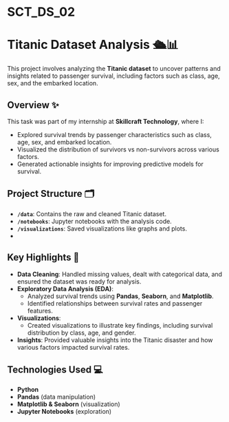 # SCT_DS_02

# Titanic Dataset Analysis 🛳️📊

This project involves analyzing the **Titanic dataset** to uncover patterns and insights related to passenger survival, including factors such as class, age, sex, and the embarked location.

## Overview ✨

This task was part of my internship at **Skillcraft Technology**, where I:

- Explored survival trends by passenger characteristics such as class, age, sex, and embarked location.
- Visualized the distribution of survivors vs non-survivors across various factors.
- Generated actionable insights for improving predictive models for survival.

## Project Structure 🗂️

- **`/data`**: Contains the raw and cleaned Titanic dataset.
- **`/notebooks`**: Jupyter notebooks with the analysis code.
- **`/visualizations`**: Saved visualizations like graphs and plots.
- 
## Key Highlights 🌟

- **Data Cleaning**: Handled missing values, dealt with categorical data, and ensured the dataset was ready for analysis.
- **Exploratory Data Analysis (EDA)**: 
    - Analyzed survival trends using **Pandas**, **Seaborn**, and **Matplotlib**.
    - Identified relationships between survival rates and passenger features.
- **Visualizations**: 
    - Created visualizations to illustrate key findings, including survival distribution by class, age, and gender.
- **Insights**: Provided valuable insights into the Titanic disaster and how various factors impacted survival rates.

## Technologies Used 💻

- **Python**
- **Pandas** (data manipulation)
- **Matplotlib & Seaborn** (visualization)
- **Jupyter Notebooks** (exploration)

